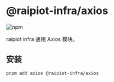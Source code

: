 # @raipiot-infra/axios

![npm](https://img.shields.io/npm/v/@raipiot-infra/axios?logo=vite&label=axios&registry_uri=http%3A%2F%2Fnpm-registry.raipiot.com%3A4873)

raipiot infra 通用 Axios 模块。

## 安装

```bash
pnpm add axios @raipiot-infra/axios
```
